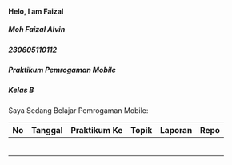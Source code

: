 #### Helo, I am Faizal
##### Moh Faizal Alvin
##### 230605110112
##### Praktikum Pemrogaman Mobile
##### Kelas B

Saya Sedang Belajar Pemrogaman Mobile:

|No|Tanggal|Praktikum Ke|Topik|Laporan|Repo|
|------|------|------|------|------|------|
| |
| |
| |
| |
| |
| |
